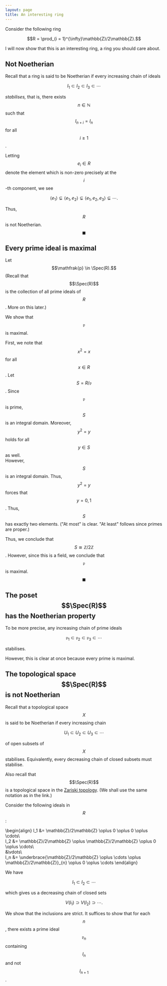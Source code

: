 ```yaml
---
layout: page
title: An interesting ring
---
```


$$\newcommand{\Spec}{\operatorname{Spec}}$$

Consider the following ring

$$R = \prod_{i = 1}^{\infty}\mathbb{Z}/2\mathbb{Z}.$$

I will now show that this is an interesting ring, a ring you should care about.

## Not Noetherian

Recall that a ring is said to be Noetherian if every increasing chain of ideals

$$I_1 \subset I_2 \subset I_3 \subset \cdots$$

_stabilises,_ that is, there exists $$n \in \mathbb{N}$$ such that $$I_{n + i} = I_n$$ for all $$i \ge 1$$.

Letting $$e_i \in R$$ denote the element which is non-zero precisely at the $$i$$-th component, we see

$$\langle e_1\rangle \subsetneq \langle e_1, e_2\rangle \subsetneq \langle e_1, e_2, e_3\rangle \subsetneq \cdots.$$

Thus, $$R$$ is not Noetherian. $$\blacksquare$$

## Every prime ideal is maximal

Let $$\mathfrak{p} \in \Spec(R).$$ (Recall that $$\Spec(R)$$ is the collection of all prime ideals of $$R$$. More on this later.)

We show that $$\mathfrak{p}$$ is maximal. 

First, we note that $$x^2 = x$$ for all $$x \in R$$. Let $$S = R/\mathfrak{p}$$. Since $$\mathfrak{p}$$ is prime, $$S$$ is an integral domain. Moreover, $$y^2 = y$$ holds for all $$y \in S$$ as well.  
However, $$S$$ is an integral domain. Thus, $$y^2 = y$$ forces that $$y = 0, 1$$. Thus, $$S$$ has exactly two elements. ("At most" is clear. "At least" follows since primes are proper.)

Thus, we conclude that $$S \cong \mathbb{Z}/2\mathbb{Z}$$. However, since this is a field, we conclude that $$\mathfrak{p}$$ is maximal. $$\blacksquare$$

## The poset $$\Spec(R)$$ has the Noetherian property

To be more precise, any increasing chain of prime ideals

$$\mathfrak{p}_1 \subset \mathfrak{p}_2 \subset \mathfrak{p}_3 \subset \cdots$$

stabilises.

However, this is clear at once because every prime is maximal.

## The topological space $$\Spec(R)$$ is not Noetherian

Recall that a topological space $$X$$ is said to be Noetherian if every increasing chain

$$U_1 \subset U_2 \subset U_3 \subset \cdots$$

of open subsets of $$X$$ stabilises. Equivalently, every decreasing chain of closed subsets must stabilise.

Also recall that $$\Spec(R)$$ is a topological space in the [Zariski topology](https://en.wikipedia.org/wiki/Spectrum_of_a_ring#Zariski_topology). (We shall use the same notation as in the link.)

Consider the following ideals in $$R$$: 

\begin{align}
	I_1 &= \mathbb{Z}/2\mathbb{Z} \oplus 0 \oplus 0 \oplus \cdots\\  
	I_2 &= \mathbb{Z}/2\mathbb{Z} \oplus \mathbb{Z}/2\mathbb{Z} \oplus 0 \oplus \cdots\\  
	&\vdots\\  
	I_n &= \underbrace{\mathbb{Z}/2\mathbb{Z} \oplus \cdots \oplus \mathbb{Z}/2\mathbb{Z}}_{n} \oplus 0 \oplus \cdots
\end{align}

We have

$$I_1 \subset I_2 \subset \cdots$$

which gives us a decreasing chain of closed sets

$$V(I_1) \supset V(I_2) \supset \cdots.$$

We show that the inclusions are strict. It suffices to show that for each $$n$$, there exists a prime ideal $$\mathfrak{p}_n$$ containing $$I_n$$ and not $$I_{n+1}$$.